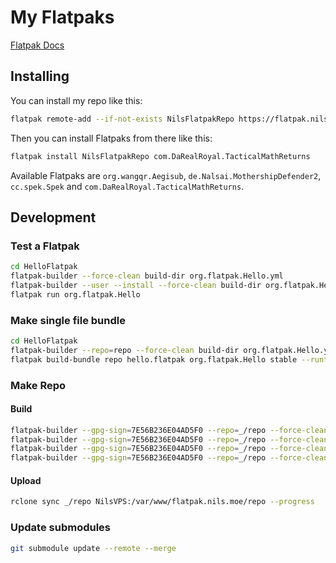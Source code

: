 # My Flatpaks

[Flatpak Docs](https://docs.flatpak.org/)

## Installing

You can install my repo like this:

```bash
flatpak remote-add --if-not-exists NilsFlatpakRepo https://flatpak.nils.moe/NilsFlatpakRepo.flatpakrepo
```

Then you can install Flatpaks from there like this:

```bash
flatpak install NilsFlatpakRepo com.DaRealRoyal.TacticalMathReturns
```

Available Flatpaks are `org.wangqr.Aegisub`, `de.Nalsai.MothershipDefender2`, `cc.spek.Spek` and `com.DaRealRoyal.TacticalMathReturns`.

## Development

### Test a Flatpak

```bash
cd HelloFlatpak
flatpak-builder --force-clean build-dir org.flatpak.Hello.yml
flatpak-builder --user --install --force-clean build-dir org.flatpak.Hello.yml
flatpak run org.flatpak.Hello
```

### Make single file bundle

```bash
cd HelloFlatpak
flatpak-builder --repo=repo --force-clean build-dir org.flatpak.Hello.yml
flatpak build-bundle repo hello.flatpak org.flatpak.Hello stable --runtime-repo="https://flathub.org/repo/flathub.flatpakrepo"
```

### Make Repo

#### Build

```bash
flatpak-builder --gpg-sign=7E56B236E04AD5F0 --repo=_/repo --force-clean _/build/Aegisub AegisubFlatpak/org.wangqr.Aegisub.yml
flatpak-builder --gpg-sign=7E56B236E04AD5F0 --repo=_/repo --force-clean _/build/MD2 MothershipDefender2Flatpak/de.Nalsai.MothershipDefender2.yml
flatpak-builder --gpg-sign=7E56B236E04AD5F0 --repo=_/repo --force-clean _/build/MD2 SpekFlatpak/cc.spek.Spek.yml
flatpak-builder --gpg-sign=7E56B236E04AD5F0 --repo=_/repo --force-clean _/build/TMR TacticalFlatpak/com.DaRealRoyal.TacticalMathReturns.yml
```

#### Upload

```bash
rclone sync _/repo NilsVPS:/var/www/flatpak.nils.moe/repo --progress
```

### Update submodules

```bash
git submodule update --remote --merge
```

